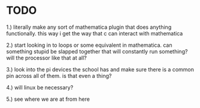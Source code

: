 # TODO
1.)  literally make any sort of mathematica plugin that does anything functionally.  this way i get the way that c can interact with mathematica

2.)  start looking in to loops or some equivalent in mathematica.  can something stupid be slapped together that will constantly run something?  will the processor like that at all?

3.)  look into the pi devices the school has and make sure there is a common pin across all of them.  is that even a thing?

4.)  will linux be necessary?

5.)  see where we are at from here
